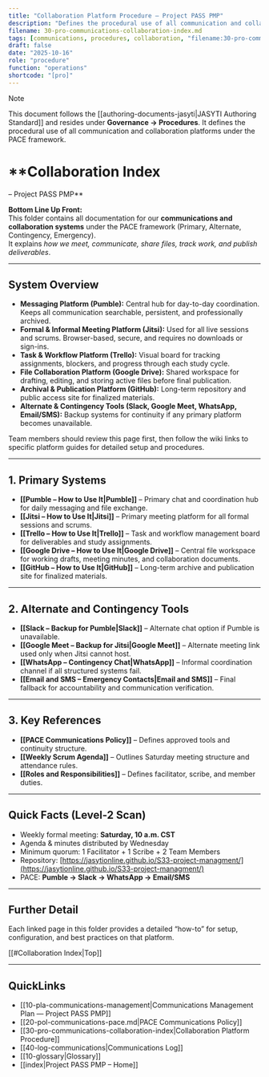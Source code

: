 ```yaml
---
title: "Collaboration Platform Procedure — Project PASS PMP"
description: "Defines the procedural use of all communication and collaboration platforms under the PACE framework, including GitHub, Pumble, Jitsi, Trello, and Google Drive."
filename: 30-pro-communications-collaboration-index.md
tags: [communications, procedures, collaboration, "filename:30-pro-communications-collaboration-index.md"]
draft: false
date: "2025-10-16"
role: "procedure"
function: "operations"
shortcode: "[pro]"
---
```



> [!note]
> This document follows the [[authoring-documents-jasyti|JASYTI Authoring Standard]] and resides under **Governance → Procedures**.
> It defines the procedural use of all communication and collaboration platforms under the PACE framework.

# **Collaboration Index
– Project PASS PMP**

**Bottom Line Up Front:**  
This folder contains all documentation for our **communications and collaboration systems** under the PACE framework (Primary, Alternate, Contingency, Emergency).  
It explains *how we meet, communicate, share files, track work, and publish deliverables*.

---

## **System Overview**

- **Messaging Platform (Pumble):** Central hub for day-to-day coordination. Keeps all communication searchable, persistent, and professionally archived.  
- **Formal & Informal Meeting Platform (Jitsi):** Used for all live sessions and scrums. Browser-based, secure, and requires no downloads or sign-ins.  
- **Task & Workflow Platform (Trello):** Visual board for tracking assignments, blockers, and progress through each study cycle.  
- **File Collaboration Platform (Google Drive):** Shared workspace for drafting, editing, and storing active files before final publication.  
- **Archival & Publication Platform (GitHub):** Long-term repository and public access site for finalized materials.  
- **Alternate & Contingency Tools (Slack, Google Meet, WhatsApp, Email/SMS):** Backup systems for continuity if any primary platform becomes unavailable.  

Team members should review this page first, then follow the wiki links to specific platform guides for detailed setup and procedures.

---

## **1. Primary Systems**
- **[[Pumble – How to Use It|Pumble]]** – Primary chat and coordination hub for daily messaging and file exchange.  
- **[[Jitsi – How to Use It|Jitsi]]** – Primary meeting platform for all formal sessions and scrums.  
- **[[Trello – How to Use It|Trello]]** – Task and workflow management board for deliverables and study assignments.  
- **[[Google Drive – How to Use It|Google Drive]]** – Central file workspace for working drafts, meeting minutes, and collaboration documents.  
- **[[GitHub – How to Use It|GitHub]]** – Long-term archive and publication site for finalized materials.

---

## **2. Alternate and Contingency Tools**
- **[[Slack – Backup for Pumble|Slack]]** – Alternate chat option if Pumble is unavailable.  
- **[[Google Meet – Backup for Jitsi|Google Meet]]** – Alternate meeting link used only when Jitsi cannot host.  
- **[[WhatsApp – Contingency Chat|WhatsApp]]** – Informal coordination channel if all structured systems fail.  
- **[[Email and SMS – Emergency Contacts|Email and SMS]]** – Final fallback for accountability and communication verification.

---

## **3. Key References**
- **[[PACE Communications Policy]]** – Defines approved tools and continuity structure.  
- **[[Weekly Scrum Agenda]]** – Outlines Saturday meeting structure and attendance rules.  
- **[[Roles and Responsibilities]]** – Defines facilitator, scribe, and member duties.

---

## **Quick Facts (Level-2 Scan)**
- Weekly formal meeting: **Saturday, 10 a.m. CST**  
- Agenda & minutes distributed by Wednesday  
- Minimum quorum: 1 Facilitator + 1 Scribe + 2 Team Members  
- Repository: [https://jasytionline.github.io/S33-project-managment/](https://jasytionline.github.io/S33-project-managment/)  
- PACE: **Pumble → Slack → WhatsApp → Email/SMS**

---

## **Further Detail**
Each linked page in this folder provides a detailed “how-to” for setup, configuration, and best practices on that platform.

[[#Collaboration Index|Top]]

---

## QuickLinks
- [[10-pla-communications-management|Communications Management Plan — Project PASS PMP]]
- [[20-pol-communications-pace.md|PACE Communications Policy]]
- [[30-pro-communications-collaboration-index|Collaboration Platform Procedure]]
- [[40-log-communications|Communications Log]]
- [[10-glossary|Glossary]]
- [[index|Project PASS PMP – Home]]
